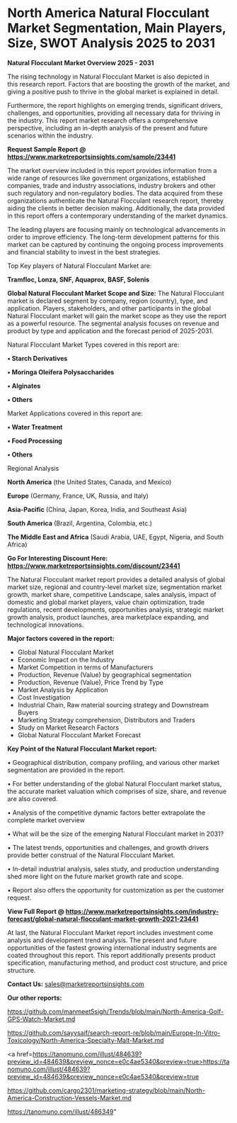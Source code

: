 # North America Natural Flocculant Market Segmentation, Main Players, Size, SWOT Analysis 2025 to 2031

<Strong> Natural Flocculant Market Overview 2025 - 2031</strong>

The rising technology in Natural Flocculant Market is also depicted in this research report. Factors that are boosting the growth of the market, and giving a positive push to thrive in the global market is explained in detail.

Furthermore, the report highlights on emerging trends, significant drivers, challenges, and opportunities, providing all necessary data for thriving in the industry. This report market research offers a comprehensive perspective, including an in-depth analysis of the present and future scenarios within the industry.

<strong>Request Sample Report @ <a href=https://www.marketreportsinsights.com/sample/23441>https://www.marketreportsinsights.com/sample/23441</a></strong>

The market overview included in this report provides information from a wide range of resources like government organizations, established companies, trade and industry associations, industry brokers and other such regulatory and non-regulatory bodies. The data acquired from these organizations authenticate the Natural Flocculant research report, thereby aiding the clients in better decision making. Additionally, the data provided in this report offers a contemporary understanding of the market dynamics.

The leading players are focusing mainly on technological advancements in order to improve efficiency. The long-term development patterns for this market can be captured by continuing the ongoing process improvements and financial stability to invest in the best strategies.

Top Key players of Natural Flocculant Market are:

<strong>Tramfloc, Lonza, SNF, Aquaprox, BASF, Solenis</strong>

<strong><b>Global Natural Flocculant Market Scope and Size:</b></strong>
The Natural Flocculant market is declared segment by company, region (country), type, and application. Players, stakeholders, and other participants in the global Natural Flocculant market will gain the market scope as they use the report as a powerful resource. The segmental analysis focuses on revenue and product by type and application and the forecast period of 2025-2031.

Natural Flocculant Market Types covered in this report are:

<strong>• Starch Derivatives

• Moringa Oleifera Polysaccharides

• Alginates

• Others</strong>

Market Applications covered in this report are:

<strong>• Water Treatment

• Food Processing

• Others</strong> 

Regional Analysis

<strong>North America</strong> (the United States, Canada, and Mexico)

<strong>Europe</strong> (Germany, France, UK, Russia, and Italy)

<strong>Asia-Pacific</strong> (China, Japan, Korea, India, and Southeast Asia)

<strong>South America</strong> (Brazil, Argentina, Colombia, etc.)

<strong>The Middle East and Africa</strong> (Saudi Arabia, UAE, Egypt, Nigeria, and South Africa)

<strong>Go For Interesting Discount Here: <a href=https://www.marketreportsinsights.com/discount/23441>https://www.marketreportsinsights.com/discount/23441</a></strong>

The Natural Flocculant market report provides a detailed analysis of global market size, regional and country-level market size, segmentation market growth, market share, competitive Landscape, sales analysis, impact of domestic and global market players, value chain optimization, trade regulations, recent developments, opportunities analysis, strategic market growth analysis, product launches, area marketplace expanding, and technological innovations.

<strong><b>Major factors covered in the report:</b></strong>
<ul>
  <li>Global Natural Flocculant Market </li>
  <li>Economic Impact on the Industry</li>
  <li>Market Competition in terms of Manufacturers</li>
  <li>Production, Revenue (Value) by geographical segmentation</li>
  <li>Production, Revenue (Value), Price Trend by Type</li>
  <li>Market Analysis by Application</li>
  <li>Cost Investigation</li>
  <li>Industrial Chain, Raw material sourcing strategy and Downstream Buyers</li>
  <li>Marketing Strategy comprehension, Distributors and Traders</li>
  <li>Study on Market Research Factors</li>
  <li>Global Natural Flocculant Market Forecast</li>
</ul>

<strong><b>Key Point of the Natural Flocculant Market report:</b></strong>

• Geographical distribution, company profiling, and various other market segmentation are provided in the report.

• For better understanding of the global Natural Flocculant market status, the accurate market valuation which comprises of size, share, and revenue are also covered.

• Analysis of the competitive dynamic factors better extrapolate the complete market overview

• What will be the size of the emerging Natural Flocculant market in 2031?

• The latest trends, opportunities and challenges, and growth drivers provide better construal of the Natural Flocculant Market.

• In-detail industrial analysis, sales study, and production understanding shed more light on the future market growth rate and scope.

• Report also offers the opportunity for customization as per the customer request.

<strong><b>View Full Report @ <a href=https://www.marketreportsinsights.com/industry-forecast/global-natural-flocculant-market-growth-2021-23441>https://www.marketreportsinsights.com/industry-forecast/global-natural-flocculant-market-growth-2021-23441</a></b></strong>


At last, the Natural Flocculant Market report includes investment come analysis and development trend analysis. The present and future opportunities of the fastest growing international industry segments are coated throughout this report. This report additionally presents product specification, manufacturing method, and product cost structure, and price structure.

<strong>Contact Us:</strong>
sales@marketreportsinsights.com

<strong>Our other reports:</strong>

<a href=https://github.com/manmeet5sigh/Trends/blob/main/North-America-Golf-GPS-Watch-Market.md>https://github.com/manmeet5sigh/Trends/blob/main/North-America-Golf-GPS-Watch-Market.md</a>

<a href=https://github.com/sayysaif/search-report-re/blob/main/Europe-In-Vitro-Toxicology/North-America-Specialty-Malt-Market.md>https://github.com/sayysaif/search-report-re/blob/main/Europe-In-Vitro-Toxicology/North-America-Specialty-Malt-Market.md</a>

<a href=https://tanomuno.com/illust/484639?preview_id=484639&preview_nonce=e0c4ae5340&preview=true>https://tanomuno.com/illust/484639?preview_id=484639&preview_nonce=e0c4ae5340&preview=true</a>

<a href=https://github.com/cargo2301/marketing-strategy/blob/main/North-America-Construction-Vessels-Market.md>https://github.com/cargo2301/marketing-strategy/blob/main/North-America-Construction-Vessels-Market.md</a>

<a href=https://tanomuno.com/illust/486349>https://tanomuno.com/illust/486349</a>"
